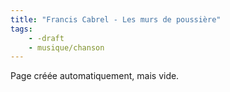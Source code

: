 ```yaml
---
title: "Francis Cabrel - Les murs de poussière"
tags:
    - -draft
    - musique/chanson
---
```


Page créée automatiquement, mais vide.
